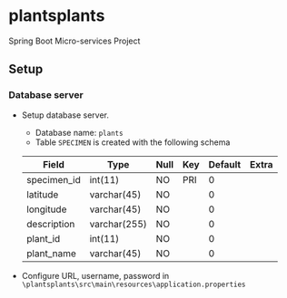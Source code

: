 # plantsplants
Spring Boot Micro-services Project

## Setup

### Database server

* Setup database server.
	* Database name: ```plants```
	* Table ```SPECIMEN``` is created with the following schema

    | Field       | Type         | Null | Key | Default | Extra |
    |-------------|--------------|------|-----|---------|-------|
    | specimen_id | int(11)      | NO   | PRI | 0       |       |
    | latitude    | varchar(45)  | NO   |     | 0       |       |
    | longitude   | varchar(45)  | NO   |     | 0       |       |
    | description | varchar(255) | NO   |     | 0       |       |
    | plant_id    | int(11)      | NO   |     | 0       |       |
    | plant_name  | varchar(45)  | NO   |     | 0       |       |

* Configure URL, username, password in  ``` \plantsplants\src\main\resources\application.properties ```